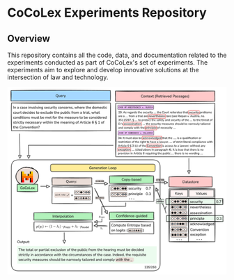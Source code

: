 # CoCoLex Experiments Repository

## Overview

This repository contains all the code, data, and documentation related to the experiments conducted as part of CoCoLex's set of experiments. The experiments aim to explore and develop innovative solutions at the intersection of law and technology.

![Cocolex Overview](cocolex.png)
